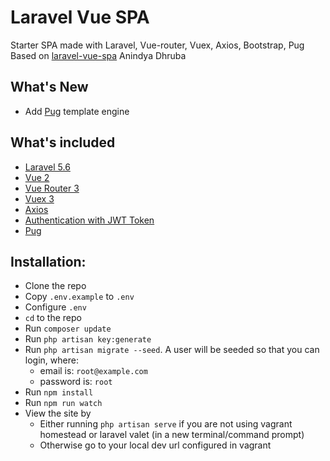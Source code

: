 # Laravel Vue SPA
Starter SPA made with Laravel, Vue-router, Vuex, Axios, Bootstrap, Pug
Based on [laravel-vue-spa](https://github.com/anindya-dhruba/laravel-vue-spa) Anindya Dhruba

## What's New
 * Add [Pug](https://pugjs.org) template engine
 
## What's included 
* [Laravel 5.6](https://laravel.com/docs/5.6)
* [Vue 2](https://vuejs.org)
* [Vue Router 3](http://router.vuejs.org)
* [Vuex 3](http://vuex.vuejs.org)
* [Axios](https://github.com/mzabriskie/axios)
* [Authentication with JWT Token](https://github.com/tymondesigns/jwt-auth)
* [Pug](https://pugjs.org)

## Installation:
* Clone the repo
* Copy `.env.example` to `.env`
* Configure `.env`
* `cd` to the repo
* Run `composer update`
* Run `php artisan key:generate`
* Run `php artisan migrate --seed`. A user will be seeded so that you can login, where:
    * email is: `root@example.com`
    * password is: `root`
* Run `npm install`
* Run `npm run watch`
* View the site by 
    * Either running `php artisan serve` if you are not using vagrant homestead or laravel valet (in a new terminal/command prompt)
    * Otherwise go to your local dev url configured in vagrant

